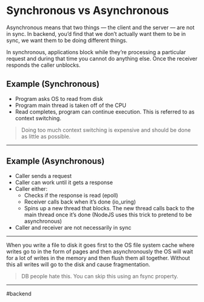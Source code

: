# Synchronous vs Asynchronous

Asynchronous means that two things — the client and the server — are not in sync. In backend, you’d find that we don’t actually want them to be in sync, we want them to be doing different things.

In synchronous, applications block while they’re processing a particular request and during that time you cannot do anything else. Once the receiver responds the caller unblocks.

## Example (Synchronous)

- Program asks OS to read from disk
- Program main thread is taken off of the CPU
- Read completes, program can continue execution. This is referred to as context switching.

> Doing too much context switching is expensive and should be done as little as possible.

---
## Example (Asynchronous)

- Caller sends a request
- Caller can work until it gets a response
- Caller either:
  - Checks if the response is read (epoll)
  - Receiver calls back when it’s done (io_uring)
  - Spins up a new thread that blocks. The new thread calls back to the main thread once it’s done (NodeJS uses this trick to pretend to be asynchronous)
- Caller and receiver are not necessarily in sync

---

When you write  a file to disk it goes first to the OS file system cache where writes go to in the form of pages and then asynchronously the OS will wait for a lot of writes in the memory and then flush them all together. Without this all writes will go to the disk and cause fragmentation.

> DB people hate this. You can skip this using an fsync property.

---

#backend